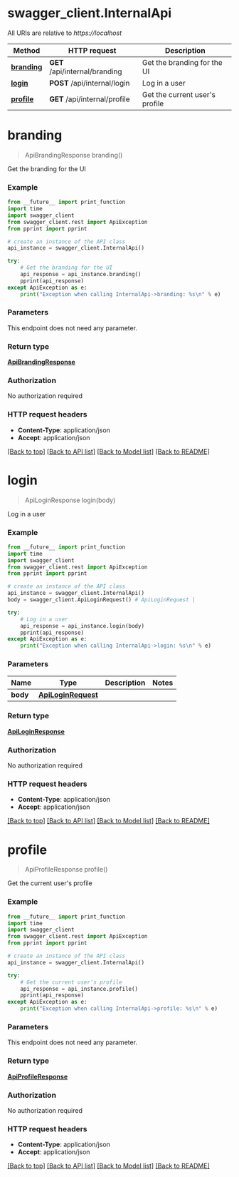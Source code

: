 # swagger_client.InternalApi

All URIs are relative to *https://localhost*

Method | HTTP request | Description
------------- | ------------- | -------------
[**branding**](InternalApi.md#branding) | **GET** /api/internal/branding | Get the branding for the UI
[**login**](InternalApi.md#login) | **POST** /api/internal/login | Log in a user
[**profile**](InternalApi.md#profile) | **GET** /api/internal/profile | Get the current user&#39;s profile


# **branding**
> ApiBrandingResponse branding()

Get the branding for the UI

### Example
```python
from __future__ import print_function
import time
import swagger_client
from swagger_client.rest import ApiException
from pprint import pprint

# create an instance of the API class
api_instance = swagger_client.InternalApi()

try:
    # Get the branding for the UI
    api_response = api_instance.branding()
    pprint(api_response)
except ApiException as e:
    print("Exception when calling InternalApi->branding: %s\n" % e)
```

### Parameters
This endpoint does not need any parameter.

### Return type

[**ApiBrandingResponse**](ApiBrandingResponse.md)

### Authorization

No authorization required

### HTTP request headers

 - **Content-Type**: application/json
 - **Accept**: application/json

[[Back to top]](#) [[Back to API list]](../README.md#documentation-for-api-endpoints) [[Back to Model list]](../README.md#documentation-for-models) [[Back to README]](../README.md)

# **login**
> ApiLoginResponse login(body)

Log in a user

### Example
```python
from __future__ import print_function
import time
import swagger_client
from swagger_client.rest import ApiException
from pprint import pprint

# create an instance of the API class
api_instance = swagger_client.InternalApi()
body = swagger_client.ApiLoginRequest() # ApiLoginRequest | 

try:
    # Log in a user
    api_response = api_instance.login(body)
    pprint(api_response)
except ApiException as e:
    print("Exception when calling InternalApi->login: %s\n" % e)
```

### Parameters

Name | Type | Description  | Notes
------------- | ------------- | ------------- | -------------
 **body** | [**ApiLoginRequest**](ApiLoginRequest.md)|  | 

### Return type

[**ApiLoginResponse**](ApiLoginResponse.md)

### Authorization

No authorization required

### HTTP request headers

 - **Content-Type**: application/json
 - **Accept**: application/json

[[Back to top]](#) [[Back to API list]](../README.md#documentation-for-api-endpoints) [[Back to Model list]](../README.md#documentation-for-models) [[Back to README]](../README.md)

# **profile**
> ApiProfileResponse profile()

Get the current user's profile

### Example
```python
from __future__ import print_function
import time
import swagger_client
from swagger_client.rest import ApiException
from pprint import pprint

# create an instance of the API class
api_instance = swagger_client.InternalApi()

try:
    # Get the current user's profile
    api_response = api_instance.profile()
    pprint(api_response)
except ApiException as e:
    print("Exception when calling InternalApi->profile: %s\n" % e)
```

### Parameters
This endpoint does not need any parameter.

### Return type

[**ApiProfileResponse**](ApiProfileResponse.md)

### Authorization

No authorization required

### HTTP request headers

 - **Content-Type**: application/json
 - **Accept**: application/json

[[Back to top]](#) [[Back to API list]](../README.md#documentation-for-api-endpoints) [[Back to Model list]](../README.md#documentation-for-models) [[Back to README]](../README.md)

